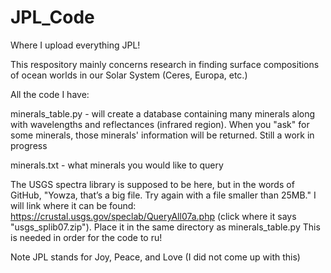 # JPL_Code

Where I upload everything JPL!

This respository mainly concerns research in finding surface compositions of ocean worlds in our Solar System (Ceres, Europa, etc.)

All the code I have:

minerals_table.py - will create a database containing many minerals along with wavelengths and reflectances (infrared region). When you "ask" for some minerals, those minerals' information will be returned. Still a work in progress

minerals.txt - what minerals you would like to query

The USGS spectra library is supposed to be here, but in the words of GitHub, "Yowza, that’s a big file. Try again with a file smaller than 25MB." I will link where it can be found: https://crustal.usgs.gov/speclab/QueryAll07a.php (click where it says "usgs_splib07.zip"). Place it in the same directory as minerals_table.py This is needed in order for the code to ru!

Note JPL stands for Joy, Peace, and Love (I did not come up with this)
